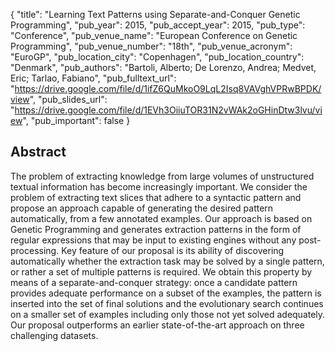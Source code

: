 {
  "title": "Learning Text Patterns using Separate-and-Conquer Genetic Programming",
  "pub_year": 2015,
  "pub_accept_year": 2015,
  "pub_type": "Conference",
  "pub_venue_name": "European Conference on Genetic Programming",
  "pub_venue_number": "18th",
  "pub_venue_acronym": "EuroGP",
  "pub_location_city": "Copenhagen",
  "pub_location_country": "Denmark",
  "pub_authors": "Bartoli, Alberto; De Lorenzo, Andrea; Medvet, Eric; Tarlao, Fabiano",
  "pub_fulltext_url": "https://drive.google.com/file/d/1ifZ6QuMkoO9LqL2Isq8VAVghVPRwBPDK/view",
  "pub_slides_url": "https://drive.google.com/file/d/1EVh3OiiuTOR31N2vWAk2oGHinDtw3lvu/view",
  "pub_important": false
}

## Abstract
The problem of extracting knowledge from large volumes of unstructured textual information has become increasingly important. We consider the problem of extracting text slices that adhere to a syntactic pattern and propose an approach capable of generating the desired pattern automatically, from a few annotated examples. Our approach is based on Genetic Programming and generates extraction patterns in the form of regular expressions that may be input to existing engines without any post-processing. Key feature of our proposal is its ability of discovering automatically whether the extraction task may be solved by a single pattern, or rather a set of multiple patterns is required. We obtain this property by means of a separate-and-conquer strategy: once a candidate pattern provides adequate performance on a subset of the examples, the pattern is inserted into the set of final solutions and the evolutionary search continues on a smaller set of examples including only those not yet solved adequately. Our proposal outperforms an earlier state-of-the-art approach on three challenging datasets.
